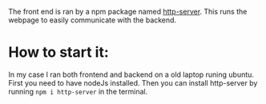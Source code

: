 The front end is ran by a npm package named [http-server](https://www.npmjs.com/package/http-server).
This runs the webpage to easily communicate with the backend.
# How to start it:
In my case I ran both frontend and backend on a old laptop runing ubuntu. 
First you need to have nodeJs installed.
Then you can install http-server by running `npm i http-server` in the terminal.
